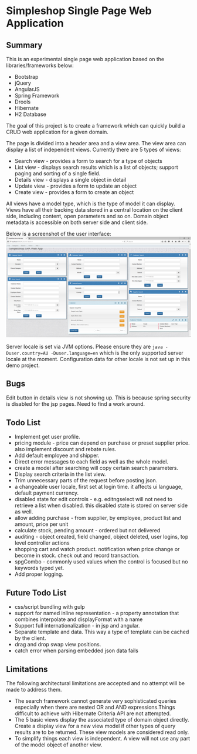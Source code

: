 Simpleshop Single Page Web Application
=======

Summary
-----------
This is an experimental single page web application based on the libraries/frameworks below:

* Bootstrap
* jQuery
* AngularJS
* Spring Framework
* Drools
* Hibernate
* H2 Database

The goal of this project is to create a framework which can quickly build a CRUD web application for a given domain. 

The page is divided into a header area and a view area. The view area can display a list of independent views. 
Currently there are 5 types of views:
* Search view - provides a form to search for a type of objects
* List view - displays search results which is a list of objects; support paging and sorting of a single field.
* Details view - displays a single object in detail
* Update view - provides a form to update an object
* Create view - provides a form to create an object

All views have a model type, which is the type of model it can display. 
Views have all their backing data stored in a central location on the client side, including content, open parameters and so on.
Domain object metadata is accessible on both server side and client side.

Below is a screenshot of the user interface:
<img src="img/screenshot1.png">

Server locale is set via JVM options. Please ensure they are <code>java -Duser.country=AU -Duser.language=en</code> which is the only supported server locale at the moment.
Configuration data for other locale is not set up in this demo project. 

Bugs
-------------
Edit button in details view is not showing up. This is because spring security is disabled for the jsp pages. Need to find a work around.

Todo List
-----------
 * Implement get user profile.
 * pricing module - price can depend on purchase or preset supplier price. also implement discount and rebate rules.
 * Add default employee and shipper.
 * Direct error messages to each field as well as the whole model.
 * create a model after searching will copy certain search parameters.
 * Display search criteria in the list view.
 * Trim unnecessary parts of the request before posting json.
 * a changeable user locale, first set at login time. it affects ui language, default payment currency.
 * disabled state for edit controls - e.g. editngselect will not need to retrieve a list when disabled. this disabled state is stored on server side as well.
 * allow adding purchase - from supplier, by employee, product list and amount, price per unit
 * calculate stock, pending amount - ordered but not delivered
 * auditing - object created, field changed, object deleted, user logins, top level controller actions
 * shopping cart and watch product. notification when price change or become in stock. check out and record transaction.
 * spgCombo - commonly used values when the control is focused but no keywords typed yet.
 * Add proper logging.

Future Todo List 
-----------
 * css/script bundling with gulp
 * support for named inline representation - a property annotation that combines interpolate and displayFormat with a name
 * Support full internationalization - in jsp and angular.
 * Separate template and data. This way a type of template can be cached by the client.
 * drag and drop swap view positions.
 * catch error when parsing embedded json data fails
 
Limitations
-----------
The following architectural limitations are accepted and no attempt will be made to address them.

* The search framework cannot generate very sophisticated queries especially when there are nested OR and AND expressions.Things difficult to achieve with Hibernate Criteria API are not attempted.
* The 5 basic views display the associated type of domain object directly. Create a display view for a new view model if other types of query results are to be returned. These view models are considered read only. 
* To simplify things each view is independent. A view will not use any part of the model object of another view. 







